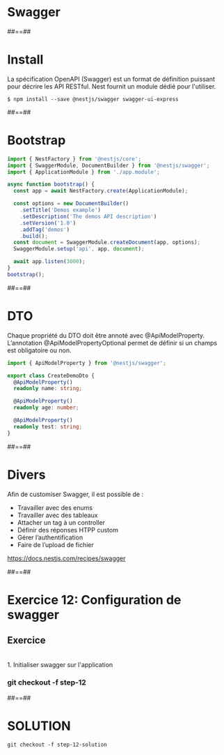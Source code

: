 <!-- .slide: class="transition-orange sfeir-bg-white-4" -->

# Swagger

##==##
<!-- .slide: class="with-code" -->

# Install
La spécification OpenAPI (Swagger) est un format de définition puissant pour décrire les API RESTful. Nest fournit un module dédié pour l'utiliser.

```shell
$ npm install --save @nestjs/swagger swagger-ui-express
```
<!-- .slide: class="big-code" -->


##==##
<!-- .slide: class="with-code" -->

# Bootstrap
```typescript
import { NestFactory } from '@nestjs/core';
import { SwaggerModule, DocumentBuilder } from '@nestjs/swagger';
import { ApplicationModule } from './app.module';

async function bootstrap() {
  const app = await NestFactory.create(ApplicationModule);

  const options = new DocumentBuilder()
    .setTitle('Demos example')
    .setDescription('The demos API description')
    .setVersion('1.0')
    .addTag('demos')
    .build();
  const document = SwaggerModule.createDocument(app, options);
  SwaggerModule.setup('api', app, document);

  await app.listen(3000);
}
bootstrap();
```

##==##
<!-- .slide: class="with-code" -->

# DTO
Chaque propriété du DTO doit être annoté avec @ApiModelProperty. L’annotation @ApiModelPropertyOptional permet de définir si un champs est obligatoire ou non.

```typescript
import { ApiModelProperty } from '@nestjs/swagger';

export class CreateDemoDto {
  @ApiModelProperty()
  readonly name: string;

  @ApiModelProperty()
  readonly age: number;

  @ApiModelProperty()
  readonly test: string;
}
```
<!-- .slide: class="big-code" -->


##==##
# Divers
Afin de customiser Swagger, il est possible de :

* Travailler avec des enums
* Travailler avec des tableaux
* Attacher un tag à un controller
* Définir des réponses HTPP custom
* Gérer l’authentification
* Faire de l’upload de fichier

https://docs.nestjs.com/recipes/swagger

##==##
<!-- .slide: class="exercice sfeir-bg-pink" -->

# Exercice 12: Configuration de swagger
## Exercice

<br>
1. Initialiser swagger sur l'application
<br>

### git checkout -f step-12

##==##
<!-- .slide: class="sfeir-bg-white-4" -->

# SOLUTION
```git checkout -f step-12-solution```
<!-- .element: class="full-center" -->
